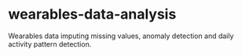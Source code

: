 # wearables-data-analysis
Wearables data imputing missing values, anomaly detection and daily activity pattern detection.

